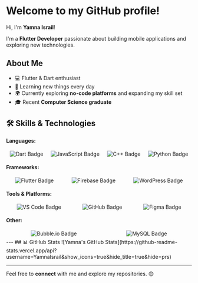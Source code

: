 # Welcome to my GitHub profile!

Hi, I'm **Yamna Israil**!

I'm a **Flutter Developer** passionate about building mobile applications and exploring new technologies.

## About Me
- 💻 Flutter & Dart enthusiast
- 🌱 Learning new things every day
- 🌍 Currently exploring **no-code platforms** and expanding my skill set
- 🎓 Recent **Computer Science graduate**


## 🛠️ Skills & Technologies

**Languages:**
<div style="display: flex; justify-content: space-around; flex-wrap: wrap;">
  <img src="https://img.shields.io/badge/Dart-%230175C2?logo=dart&logoColor=white" alt="Dart Badge" style="margin: 5px;"/>
  <img src="https://img.shields.io/badge/JavaScript-%23F7DF1E?logo=javascript&logoColor=white" alt="JavaScript Badge" style="margin: 5px;"/>
  <img src="https://img.shields.io/badge/C++-%2300599C?logo=cplusplus&logoColor=white" alt="C++ Badge" style="margin: 5px;"/>
  <img src="https://img.shields.io/badge/Python-%233776CC?logo=python&logoColor=white" alt="Python Badge" style="margin: 5px;"/>
</div>

**Frameworks:**
<div style="display: flex; justify-content: space-around; flex-wrap: wrap;">
  <img src="https://img.shields.io/badge/Flutter-%2302569B?logo=flutter&logoColor=white" alt="Flutter Badge" style="margin: 5px;"/>
  <img src="https://img.shields.io/badge/Firebase-%23FFCA28?logo=firebase&logoColor=white" alt="Firebase Badge" style="margin: 5px;"/>
  <img src="https://img.shields.io/badge/WordPress-%2346A2F1?logo=wordpress&logoColor=white" alt="WordPress Badge" style="margin: 5px;"/>
</div>

**Tools & Platforms:**
<div style="display: flex; justify-content: space-around; flex-wrap: wrap;">
  <img src="https://img.shields.io/badge/VS%20Code-%23007ACC?logo=visualstudiocode&logoColor=white" alt="VS Code Badge" style="margin: 5px;"/>
  <img src="https://img.shields.io/badge/GitHub-%23121011?logo=github&logoColor=white" alt="GitHub Badge" style="margin: 5px;"/>
  <img src="https://img.shields.io/badge/Figma-%23F24E1E?logo=figma&logoColor=white" alt="Figma Badge" style="margin: 5px;"/>
</div>

**Other:**
<div style="display: flex; justify-content: space-around; flex-wrap: wrap;">
  <img src="https://img.shields.io/badge/Bubble.io-%23F1625D?logo=bubble&logoColor=white" alt="Bubble.io Badge" style="margin: 5px;"/>
  <img src="https://img.shields.io/badge/MySQL-%234479A1?logo=mysql&logoColor=white" alt="MySQL Badge" style="margin: 5px;"/>
</div>
---
## 📊 GitHub Stats
![Yamna's GitHub Stats](https://github-readme-stats.vercel.app/api?username=YamnaIsrail&show_icons=true&hide_title=true&hide=prs)

---

Feel free to **connect** with me and explore my repositories. 😊

